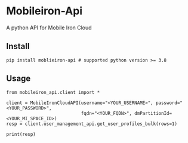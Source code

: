 # Mobileiron-Api

A python API for Mobile Iron Cloud

## Install



    pip install moblieiron-api # supported python version >= 3.8


## Usage


    
    from mobileiron_api.client import *    

    client = MobileIronCloudAPI(username="<YOUR_USERNAME>", password="<YOUR_PASSWORD>",
                                fqdn="<YOUR_FQDN>", dmPartitionId=<YOUR_MI_SPACE_ID>)
    resp = client.user_management_api.get_user_profiles_bulk(rows=1)

    print(resp)


